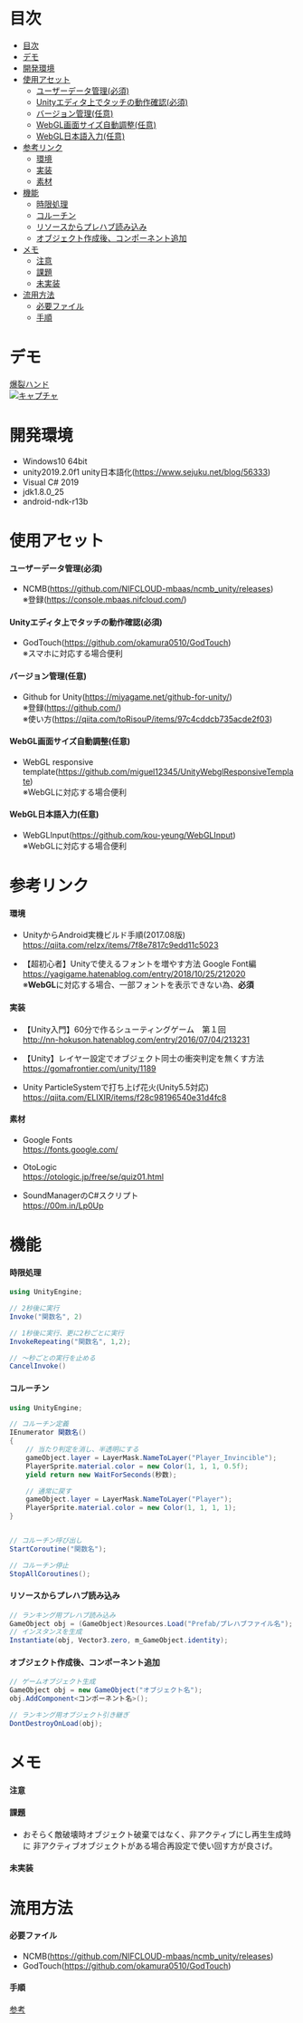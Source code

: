 # 目次

<!-- TOC -->

- [目次](#%E7%9B%AE%E6%AC%A1)
- [デモ](#%E3%83%87%E3%83%A2)
- [開発環境](#%E9%96%8B%E7%99%BA%E7%92%B0%E5%A2%83)
- [使用アセット](#%E4%BD%BF%E7%94%A8%E3%82%A2%E3%82%BB%E3%83%83%E3%83%88)
  - [ユーザーデータ管理(必須)](#%E3%83%A6%E3%83%BC%E3%82%B6%E3%83%BC%E3%83%87%E3%83%BC%E3%82%BF%E7%AE%A1%E7%90%86%E5%BF%85%E9%A0%88)
  - [Unityエディタ上でタッチの動作確認(必須)](#unity%E3%82%A8%E3%83%87%E3%82%A3%E3%82%BF%E4%B8%8A%E3%81%A7%E3%82%BF%E3%83%83%E3%83%81%E3%81%AE%E5%8B%95%E4%BD%9C%E7%A2%BA%E8%AA%8D%E5%BF%85%E9%A0%88)
  - [バージョン管理(任意)](#%E3%83%90%E3%83%BC%E3%82%B8%E3%83%A7%E3%83%B3%E7%AE%A1%E7%90%86%E4%BB%BB%E6%84%8F)
  - [WebGL画面サイズ自動調整(任意)](#webgl%E7%94%BB%E9%9D%A2%E3%82%B5%E3%82%A4%E3%82%BA%E8%87%AA%E5%8B%95%E8%AA%BF%E6%95%B4%E4%BB%BB%E6%84%8F)
  - [WebGL日本語入力(任意)](#webgl%E6%97%A5%E6%9C%AC%E8%AA%9E%E5%85%A5%E5%8A%9B%E4%BB%BB%E6%84%8F)
- [参考リンク](#%E5%8F%82%E8%80%83%E3%83%AA%E3%83%B3%E3%82%AF)
  - [環境](#%E7%92%B0%E5%A2%83)
  - [実装](#%E5%AE%9F%E8%A3%85)
  - [素材](#%E7%B4%A0%E6%9D%90)
- [機能](#%E6%A9%9F%E8%83%BD)
  - [時限処理](#%E6%99%82%E9%99%90%E5%87%A6%E7%90%86)
  - [コルーチン](#%E3%82%B3%E3%83%AB%E3%83%BC%E3%83%81%E3%83%B3)
  - [リソースからプレハブ読み込み](#%E3%83%AA%E3%82%BD%E3%83%BC%E3%82%B9%E3%81%8B%E3%82%89%E3%83%97%E3%83%AC%E3%83%8F%E3%83%96%E8%AA%AD%E3%81%BF%E8%BE%BC%E3%81%BF)
  - [オブジェクト作成後、コンポーネント追加](#%E3%82%AA%E3%83%96%E3%82%B8%E3%82%A7%E3%82%AF%E3%83%88%E4%BD%9C%E6%88%90%E5%BE%8C%E3%82%B3%E3%83%B3%E3%83%9D%E3%83%BC%E3%83%8D%E3%83%B3%E3%83%88%E8%BF%BD%E5%8A%A0)
- [メモ](#%E3%83%A1%E3%83%A2)
  - [注意](#%E6%B3%A8%E6%84%8F)
  - [課題](#%E8%AA%B2%E9%A1%8C)
  - [未実装](#%E6%9C%AA%E5%AE%9F%E8%A3%85)
- [流用方法](#%E6%B5%81%E7%94%A8%E6%96%B9%E6%B3%95)
  - [必要ファイル](#%E5%BF%85%E8%A6%81%E3%83%95%E3%82%A1%E3%82%A4%E3%83%AB)
  - [手順](#%E6%89%8B%E9%A0%86)

<!-- /TOC -->

# デモ
[爆裂ハンド](https://little-hoge.github.io/Exploding/)  
[![キャプチャ](https://user-images.githubusercontent.com/3638785/78165330-24cbd800-7486-11ea-84f1-372421a48b1c.PNG)](https://little-hoge.github.io/Exploding/)

# 開発環境
- Windows10 64bit
- unity2019.2.0f1  unity日本語化(https://www.sejuku.net/blog/56333)
- Visual C# 2019
- jdk1.8.0_25
- android-ndk-r13b

# 使用アセット
#### ユーザーデータ管理(必須)
- NCMB(https://github.com/NIFCLOUD-mbaas/ncmb_unity/releases) \
※登録(https://console.mbaas.nifcloud.com/)

#### Unityエディタ上でタッチの動作確認(必須)
- GodTouch(https://github.com/okamura0510/GodTouch) \
※スマホに対応する場合便利

#### バージョン管理(任意)
- Github for Unity(https://miyagame.net/github-for-unity/) \
※登録(https://github.com/) \
※使い方(https://qiita.com/toRisouP/items/97c4cddcb735acde2f03)  

#### WebGL画面サイズ自動調整(任意)
- WebGL responsive template(https://github.com/miguel12345/UnityWebglResponsiveTemplate) \
※WebGLに対応する場合便利  

#### WebGL日本語入力(任意)
- WebGLInput(https://github.com/kou-yeung/WebGLInput) \
※WebGLに対応する場合便利  

# 参考リンク
#### 環境
- UnityからAndroid実機ビルド手順(2017.08版)   
https://qiita.com/relzx/items/7f8e7817c9edd11c5023

- 【超初心者】Unityで使えるフォントを増やす方法 Google Font編  
https://yagigame.hatenablog.com/entry/2018/10/25/212020  
※**WebGL**に対応する場合、一部フォントを表示できない為、**必須**

#### 実装
- 【Unity入門】60分で作るシューティングゲーム　第１回  
http://nn-hokuson.hatenablog.com/entry/2016/07/04/213231  

- 【Unity】レイヤー設定でオブジェクト同士の衝突判定を無くす方法  
https://gomafrontier.com/unity/1189

- Unity ParticleSystemで打ち上げ花火(Unity5.5対応)  
https://qiita.com/ELIXIR/items/f28c98196540e31d4fc8

#### 素材
- Google Fonts  
https://fonts.google.com/

- OtoLogic  
https://otologic.jp/free/se/quiz01.html

- SoundManagerのC#スクリプト  
https://00m.in/Lp0Up

# 機能
#### 時限処理
```C#
using UnityEngine;

// 2秒後に実行
Invoke("関数名", 2)

// 1秒後に実行、更に2秒ごとに実行
InvokeRepeating("関数名", 1,2);

// ～秒ごとの実行を止める
CancelInvoke()
```  

#### コルーチン
```C#
using UnityEngine;

// コルーチン定義
IEnumerator 関数名()
{
    // 当たり判定を消し、半透明にする
    gameObject.layer = LayerMask.NameToLayer("Player_Invincible");
    PlayerSprite.material.color = new Color(1, 1, 1, 0.5f);
    yield return new WaitForSeconds(秒数);

    // 通常に戻す
    gameObject.layer = LayerMask.NameToLayer("Player");
    PlayerSprite.material.color = new Color(1, 1, 1, 1);
}


// コルーチン呼び出し
StartCoroutine("関数名");

// コルーチン停止
StopAllCoroutines();

```  
#### リソースからプレハブ読み込み
```C#
// ランキング用プレハブ読み込み
GameObject obj = (GameObject)Resources.Load("Prefab/プレハブファイル名");
// インスタンスを生成
Instantiate(obj, Vector3.zero, m_GameObject.identity);
```

#### オブジェクト作成後、コンポーネント追加
```C#
// ゲームオブジェクト生成
GameObject obj = new GameObject("オブジェクト名");
obj.AddComponent<コンポーネント名>();

// ランキング用オブジェクト引き継ぎ
DontDestroyOnLoad(obj);
```

# メモ
#### 注意

#### 課題
 - おそらく敵破壊時オブジェクト破棄ではなく、非アクティブにし再生生成時に
    非アクティブオブジェクトがある場合再設定で使い回す方が良さげ。  

#### 未実装


# 流用方法
#### 必要ファイル  
- NCMB(https://github.com/NIFCLOUD-mbaas/ncmb_unity/releases)  
- GodTouch(https://github.com/okamura0510/GodTouch)  

#### 手順  
[参考](https://github.com/little-hoge/EarlyPush#%E6%89%8B%E9%A0%86)  
